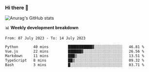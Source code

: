 ### Hi there 👋
![Anurag's GitHub stats](https://github-readme-stats.vercel.app/api?username=jami1024&show_icons=true&theme=radical)

📊 **Weekly development breakdown**
<!--START_SECTION:waka-->

```txt
From: 07 July 2023 - To: 14 July 2023

Python       40 mins         ███████████▓░░░░░░░░░░░░░   46.81 %
Vue.js       22 mins         ██████▓░░░░░░░░░░░░░░░░░░   26.56 %
Markdown     11 mins         ███▒░░░░░░░░░░░░░░░░░░░░░   13.51 %
TypeScript   8 mins          ██▒░░░░░░░░░░░░░░░░░░░░░░   09.32 %
Bash         3 mins          █░░░░░░░░░░░░░░░░░░░░░░░░   03.71 %
```

<!--END_SECTION:waka-->
<!--
**jami1024/jami1024** is a ✨ _special_ ✨ repository because its `README.md` (this file) appears on your GitHub profile.

Here are some ideas to get you started:

- 🔭 I’m currently working on ...
- 🌱 I’m currently learning ...
- 👯 I’m looking to collaborate on ...
- 🤔 I’m looking for help with ...
- 💬 Ask me about ...
- 📫 How to reach me: ...
- 😄 Pronouns: ...
- ⚡ Fun fact: ...
-->
